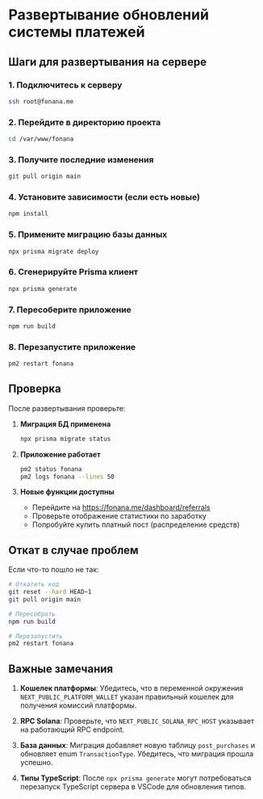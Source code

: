 # Развертывание обновлений системы платежей

## Шаги для развертывания на сервере

### 1. Подключитесь к серверу
```bash
ssh root@fonana.me
```

### 2. Перейдите в директорию проекта
```bash
cd /var/www/fonana
```

### 3. Получите последние изменения
```bash
git pull origin main
```

### 4. Установите зависимости (если есть новые)
```bash
npm install
```

### 5. Примените миграцию базы данных
```bash
npx prisma migrate deploy
```

### 6. Сгенерируйте Prisma клиент
```bash
npx prisma generate
```

### 7. Пересоберите приложение
```bash
npm run build
```

### 8. Перезапустите приложение
```bash
pm2 restart fonana
```

## Проверка

После развертывания проверьте:

1. **Миграция БД применена**
   ```bash
   npx prisma migrate status
   ```

2. **Приложение работает**
   ```bash
   pm2 status fonana
   pm2 logs fonana --lines 50
   ```

3. **Новые функции доступны**
   - Перейдите на https://fonana.me/dashboard/referrals
   - Проверьте отображение статистики по заработку
   - Попробуйте купить платный пост (распределение средств)

## Откат в случае проблем

Если что-то пошло не так:

```bash
# Откатить код
git reset --hard HEAD~1
git pull origin main

# Пересобрать
npm run build

# Перезапустить
pm2 restart fonana
```

## Важные замечания

1. **Кошелек платформы**: Убедитесь, что в переменной окружения `NEXT_PUBLIC_PLATFORM_WALLET` указан правильный кошелек для получения комиссий платформы.

2. **RPC Solana**: Проверьте, что `NEXT_PUBLIC_SOLANA_RPC_HOST` указывает на работающий RPC endpoint.

3. **База данных**: Миграция добавляет новую таблицу `post_purchases` и обновляет enum `TransactionType`. Убедитесь, что миграция прошла успешно.

4. **Типы TypeScript**: После `npx prisma generate` могут потребоваться перезапуск TypeScript сервера в VSCode для обновления типов. 